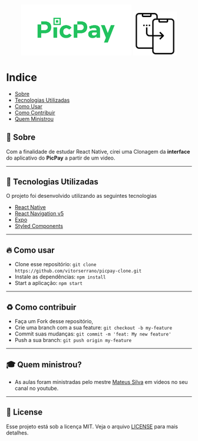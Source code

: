 <h4 align="center">
    <img alt="PicPay" title="#picPay" width="300px" src=".github/PicPay.png" />
    <img alt="PicPay" title="#picPay" width="120px" src=".github/Clone.png" />
</h4>

# Indice

- [Sobre](#-sobre)
- [Tecnologias Utilizadas](#-tecnologias-utilizadas)
- [Como Usar](#-como-usar)
- [Como Contribuir](#-como-contribuir)
- [Quem Ministrou](#-quem-ministrou)

## :bookmark: Sobre 

Com a finalidade de estudar React Native, cirei uma Clonagem da <b>interface</b> do aplicativo do <b>PicPay</b> a partir de um video.

---

## :rocket: Tecnologias Utilizadas

O projeto foi desenvolvido utilizando as seguintes tecnologias

- [React Native](https://reactnative.dev/)
- [React Navigation v5](https://reactnavigation.org/)
- [Expo](https://expo.io/)
- [Styled Components](https://styled-components.com/)

---

## :fire: Como usar

- Clone esse repositório: `git clone https://github.com/vitorserrano/picpay-clone.git`
- Instale as dependências: `npm install` 
- Start a aplicação: `npm start`

---

## :recycle: Como contribuir

- Faça um Fork desse repositório,
- Crie uma branch com a sua feature: `git checkout -b my-feature`
- Commit suas mudanças: `git commit -m 'feat: My new feature'`
- Push a sua branch: `git push origin my-feature`

---

## :mortar_board: Quem ministrou?

- As aulas foram ministradas pelo mestre [Mateus Silva](https://github.com/maateusilva) em videos no seu canal no youtube.

---

## :memo: License

Esse projeto está sob a licença MIT. Veja o arquivo [LICENSE](LICENSE) para mais detalhes.

